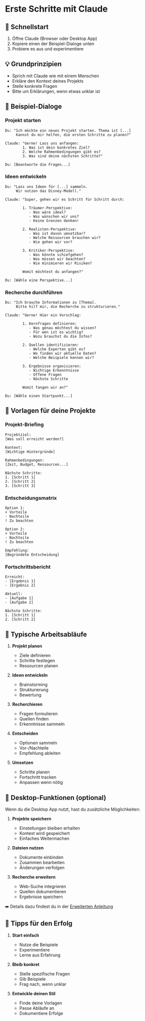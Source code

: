 # Erste Schritte mit Claude

## 🎯 Schnellstart

1. Öffne Claude (Browser oder Desktop App)
2. Kopiere einen der Beispiel-Dialoge unten
3. Probiere es aus und experimentiere

## 💡 Grundprinzipien

- Sprich mit Claude wie mit einem Menschen
- Erkläre den Kontext deines Projekts
- Stelle konkrete Fragen
- Bitte um Erklärungen, wenn etwas unklar ist

## 🚀 Beispiel-Dialoge

### Projekt starten

```
Du: "Ich möchte ein neues Projekt starten. Thema ist [...]
     Kannst du mir helfen, die ersten Schritte zu planen?"

Claude: "Gerne! Lass uns anfangen:
        1. Was ist dein konkretes Ziel?
        2. Welche Rahmenbedingungen gibt es?
        3. Was sind deine nächsten Schritte?"

Du: [Beantworte die Fragen...]
```

### Ideen entwickeln

```
Du: "Lass uns Ideen für [...] sammeln.
     Wir nutzen das Disney-Modell."

Claude: "Super, gehen wir es Schritt für Schritt durch:

        1. Träumer-Perspektive:
           - Was wäre ideal?
           - Was wünschen wir uns?
           - Keine Grenzen denken!

        2. Realisten-Perspektive:
           - Was ist davon umsetzbar?
           - Welche Ressourcen brauchen wir?
           - Wie gehen wir vor?

        3. Kritiker-Perspektive:
           - Was könnte schiefgehen?
           - Was müssen wir beachten?
           - Wie minimieren wir Risiken?

        Womit möchtest du anfangen?"

Du: [Wähle eine Perspektive...]
```

### Recherche durchführen

```
Du: "Ich brauche Informationen zu [Thema].
     Bitte hilf mir, die Recherche zu strukturieren."

Claude: "Gerne! Hier ein Vorschlag:

        1. Kernfragen definieren:
           - Was genau möchtest du wissen?
           - Für wen ist es wichtig?
           - Wozu brauchst du die Infos?

        2. Quellen identifizieren:
           - Welche Experten gibt es?
           - Wo finden wir aktuelle Daten?
           - Welche Beispiele kennen wir?

        3. Ergebnisse organisieren:
           - Wichtige Erkenntnisse
           - Offene Fragen
           - Nächste Schritte

        Womit fangen wir an?"

Du: [Wähle einen Startpunkt...]
```

## 🎨 Vorlagen für deine Projekte

### Projekt-Briefing
```
Projektziel:
[Was soll erreicht werden?]

Kontext:
[Wichtige Hintergründe]

Rahmenbedingungen:
[Zeit, Budget, Ressourcen...]

Nächste Schritte:
1. [Schritt 1]
2. [Schritt 2]
3. [Schritt 3]
```

### Entscheidungsmatrix
```
Option 1:
+ Vorteile
- Nachteile
! Zu beachten

Option 2:
+ Vorteile
- Nachteile
! Zu beachten

Empfehlung:
[Begründete Entscheidung]
```

### Fortschrittsbericht
```
Erreicht:
- [Ergebnis 1]
- [Ergebnis 2]

Aktuell:
- [Aufgabe 1]
- [Aufgabe 2]

Nächste Schritte:
1. [Schritt 1]
2. [Schritt 2]
```

## 🔄 Typische Arbeitsabläufe

1. **Projekt planen**
   - Ziele definieren
   - Schritte festlegen
   - Ressourcen planen

2. **Ideen entwickeln**
   - Brainstorming
   - Strukturierung
   - Bewertung

3. **Recherchieren**
   - Fragen formulieren
   - Quellen finden
   - Erkenntnisse sammeln

4. **Entscheiden**
   - Optionen sammeln
   - Vor-/Nachteile
   - Empfehlung ableiten

5. **Umsetzen**
   - Schritte planen
   - Fortschritt tracken
   - Anpassen wenn nötig

## 💫 Desktop-Funktionen (optional)

Wenn du die Desktop App nutzt, hast du zusätzliche Möglichkeiten:

1. **Projekte speichern**
   - Einstellungen bleiben erhalten
   - Kontext wird gespeichert
   - Einfaches Weitermachen

2. **Dateien nutzen**
   - Dokumente einbinden
   - Zusammen bearbeiten
   - Änderungen verfolgen

3. **Recherche erweitern**
   - Web-Suche integrieren
   - Quellen dokumentieren
   - Ergebnisse speichern

➡️ Details dazu findest du in der [Erweiterten Anleitung](mcp-server-setup.md)

## 🎯 Tipps für den Erfolg

1. **Start einfach**
   - Nutze die Beispiele
   - Experimentiere
   - Lerne aus Erfahrung

2. **Bleib konkret**
   - Stelle spezifische Fragen
   - Gib Beispiele
   - Frag nach, wenn unklar

3. **Entwickle deinen Stil**
   - Finde deine Vorlagen
   - Passe Abläufe an
   - Dokumentiere Erfolge